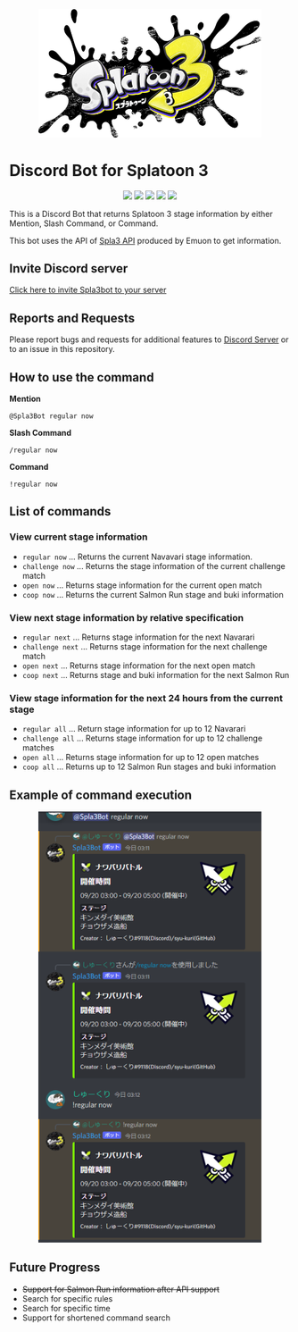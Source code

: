 <div align="center"><img src="../docs/img/logo.png" width="400"/></div>

# Discord Bot for Splatoon 3
<p align="center">
  <a href="//github.com/syu-kuri/Spla3bot/releases"><img src="https://img.shields.io/github/v/release/syu-kuri/Spla3bot"></a>
  <a href="//github.com/syu-kuri/Spla3bot/issues"><img src="https://img.shields.io/github/issues-raw/syu-kuri/Spla3bot"></a>
  <a href="//github.com/syu-kuri/Spla3bot/releases"><img src="https://img.shields.io/github/downloads/syu-kuri/Spla3bot/total"></a>
  <a href="//github.com/syu-kuri/Spla3bot/commits/main"><img src="https://img.shields.io/github/last-commit/syu-kuri/Spla3bot"></a>
  <a href="//github.com/syu-kuri/Spla3bot"><img src="https://img.shields.io/github/languages/code-size/syu-kuri/Spla3bot"></a>
</p>


This is a Discord Bot that returns Splatoon 3 stage information by either Mention, Slash Command, or Command.

This bot uses the API of [Spla3 API](https://spla3.yuu26.com/) produced by Emuon to get information.

## Invite Discord server
[Click here to invite Spla3bot to your server](https://discord.com/api/oauth2/authorize?client_id=1020415520337576066&permissions=2147503104&scope=bot%20applications.commands)

## Reports and Requests
Please report bugs and requests for additional features to [Discord Server](https://discord.gg/zwbvUPTZHc) or to an issue in this repository.


## How to use the command
**Mention**
```
@Spla3Bot regular now
```
**Slash Command**
```
/regular now
```
**Command**
```
!regular now
```

## List of commands
### View current stage information
* `regular now` ... Returns the current Navavari stage information.
* `challenge now` ... Returns the stage information of the current challenge match
* `open now` ... Returns stage information for the current open match
* `coop now` ... Returns the current Salmon Run stage and buki information
### View next stage information by relative specification
* `regular next` ... Returns stage information for the next Navarari
* `challenge next` ... Returns stage information for the next challenge match
* `open next` ... Returns stage information for the next open match
* `coop next` ... Returns stage and buki information for the next Salmon Run
### View stage information for the next 24 hours from the current stage
* `regular all` ... Return stage information for up to 12 Navarari
* `challenge all` ... Returns stage information for up to 12 challenge matches
* `open all` ... Returns stage information for up to 12 open matches
* `coop all` ... Returns up to 12 Salmon Run stages and buki information

## Example of command execution
<div align="center"><img src="docs/img/example1.png" width="400"/></div>

## Future Progress
* ~~Support for Salmon Run information after API support~~
* Search for specific rules
* Search for specific time
* Support for shortened command search
